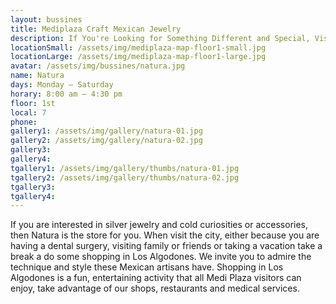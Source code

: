 ```yaml
---
layout: bussines
title: Mediplaza Craft Mexican Jewelry
description: If You're Looking for Something Different and Special, Visit Natura at Mediplaza Los Algodones in Mexico. Get the Best Jewelry and Craft in Town inspired by Mexican culture. Take a piece of Mexico back with you.
locationSmall: /assets/img/mediplaza-map-floor1-small.jpg
locationLarge: /assets/img/mediplaza-map-floor1-large.jpg
avatar: /assets/img/bussines/natura.jpg
name: Natura
days: Monday – Saturday
horary: 8:00 am – 4:30 pm
floor: 1st
local: 7
phone:
gallery1: /assets/img/gallery/natura-01.jpg
gallery2: /assets/img/gallery/natura-02.jpg
gallery3:
gallery4:
tgallery1: /assets/img/gallery/thumbs/natura-01.jpg
tgallery2: /assets/img/gallery/thumbs/natura-02.jpg
tgallery3:
tgallery4:
---
```


If you are interested in silver jewelry and cold curiosities or accessories, then Natura is the store for you. When visit the city, either because you are having a dental surgery, visiting family or friends or taking a vacation take a break a do some shopping in Los Algodones. We invite you to admire the technique and style these Mexican artisans have. Shopping in Los Algodones is a fun, entertaining activity that all Medi Plaza visitors can enjoy, take advantage of our shops, restaurants and medical services.